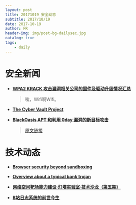 ```yaml
---
layout: post
title: 20171019 安全动态
subtitle: 2017/10/19
date: 2017-10-19
author: FR
header-img: img/post-bg-dailysec.jpg
catalog: true
tags:
    - daily
---
```

# 安全新闻
- **[WPA2 KRACK 攻击漏洞相关公司的固件及驱动升级情况汇总](https://www.easyaq.com/news/496928615.shtml)**
    > 唉，Wifi啊Wifi。

- **[The Cyber Vault Project](http://nsarchive.gwu.edu/project/cyber-vault-project)**

 - **[BlackOasis APT 和利用 0day 漏洞的新目标攻击](https://paper.seebug.org/418/)**
     >[原文链接](https://securelist.com/blackoasis-apt-and-new-targeted-attacks-leveraging-zero-day-exploit/82732/)

# 技术动态
- **[Browser security beyond sandboxing](https://blogs.technet.microsoft.com/mmpc/2017/10/18/browser-security-beyond-sandboxing/)**

- **[Overview about a typical bank trojan](http://www.blackstormsecurity.com/docs/FOAATTB.pdf)**

- **[网络空间靶场能力建设·灯塔实验室·技术沙龙（第五期）](https://mp.weixin.qq.com/s/YyGiYORwk78SKRk_oLe0Xg)**

- **[B站日志系统的前世今生](https://mp.weixin.qq.com/s/onrBwQ0vyLJYWD_FRnNjEg)**

